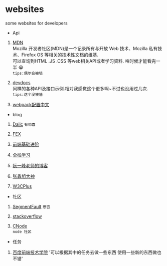 # websites
some websites for developers<br>
* Api <br>
1. [MDN](https://developer.mozilla.org/zh-CN/)<br>
 Mozilla 开发者社区(MDN)是一个记录所有与开放 Web 技术、Mozilla 私有技术、Firefox OS 等相关的技术性文档的维基.<br>
 可以查询到HTML .JS .CSS 等web相关API或者学习资料. 啥时候才能看完一半 :sob:   
 ` tips:偶尔会被墙 `  
   
   
2. [devdocs](http://devdocs.io/)<br>
 同样的各种API及接口示例.相对我感觉这个更多啊~不过也没用过几次.   
 ` tips:这个没被墙 `

3. [webpack配置中文](https://webpack.docschina.org/concepts/#loader)
    
 * blog <br>
 1. [Dailc](https://dailc.github.io/blog/archiveAll.html)
  `有惊喜`
   
 2. [FEX](http://fex.baidu.com/)  
  
 3. [前端基础进阶](https://www.jianshu.com/p/cd3fee40ef59)
 
 4. [全栈学习](https://whjin.github.io/full-stack-development/)
 
 5. [阮一峰老师的博客](http://www.ruanyifeng.com/blog/)  
 
 6. [张鑫旭大神](https://www.zhangxinxu.com/)  
   
 7. [W3CPlus](http://www.w3cplus.com/)  
   
 * 社区<br>  
 1. [SegmentFault](https://github.com/qianfeii/websites/edit/master/README.md)
   `思否`
 
 2. [stackoverflow](https://stackoverflow.com/)

3. [CNode](https://cnodejs.org/)  
   `node 社区`  
     
 * 任务<br>
 1. [百度前端技术学院](http://ife.baidu.com/2016/task/all)
   '可以根据其中的任务去做一些东西  使用一些新的东西做也不错'
